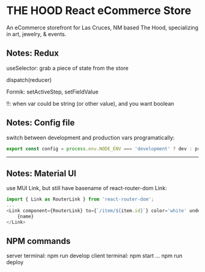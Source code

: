 # THE HOOD React eCommerce Store
An eCommerce storefront for Las Cruces, NM based The Hood, specializing in art, jewelry, & events.
## Notes: Redux

useSelector: grab a piece of state from the store

dispatch(reducer)

Formik: setActiveStep, setFieldValue

!!: when var could be string (or other value), and you want boolean

## Notes: Config file
switch between development and production vars programatically:
```js
export const config = process.env.NODE_ENV === 'development' ? dev : prod;
```
---

## Notes: Material UI
use MUI Link, but still have basename of react-router-dom Link:
```js
import { Link as RouterLink } from 'react-router-dom';
...
<Link component={RouterLink} to={`/item/${item.id}`} color='white' underline="hover">
    {name}
</Link>
```

## NPM commands
server terminal: npm run develop
client terminal: npm start  ... npm run deploy
